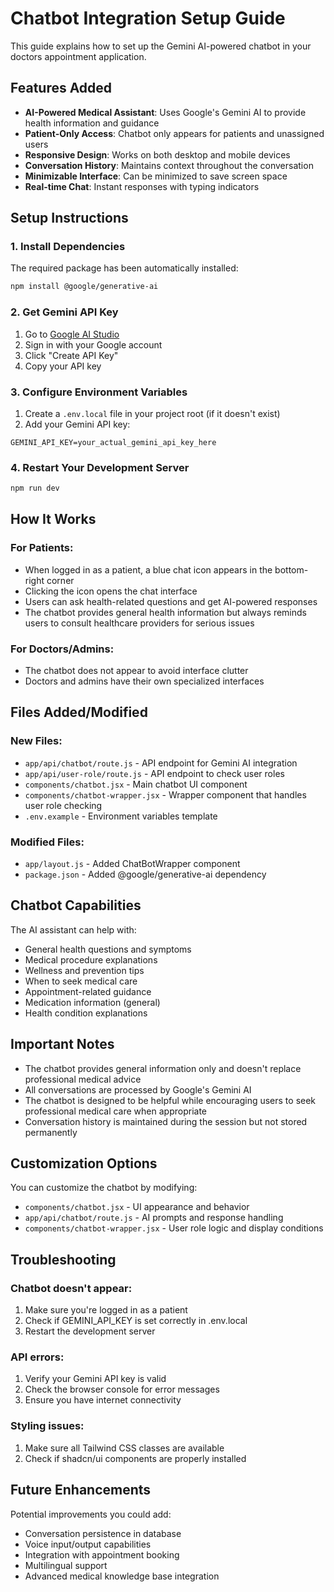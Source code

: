 # Chatbot Integration Setup Guide

This guide explains how to set up the Gemini AI-powered chatbot in your doctors appointment application.

## Features Added

- **AI-Powered Medical Assistant**: Uses Google's Gemini AI to provide health information and guidance
- **Patient-Only Access**: Chatbot only appears for patients and unassigned users
- **Responsive Design**: Works on both desktop and mobile devices
- **Conversation History**: Maintains context throughout the conversation
- **Minimizable Interface**: Can be minimized to save screen space
- **Real-time Chat**: Instant responses with typing indicators

## Setup Instructions

### 1. Install Dependencies
The required package has been automatically installed:
```bash
npm install @google/generative-ai
```

### 2. Get Gemini API Key
1. Go to [Google AI Studio](https://makersuite.google.com/app/apikey)
2. Sign in with your Google account
3. Click "Create API Key"
4. Copy your API key

### 3. Configure Environment Variables
1. Create a `.env.local` file in your project root (if it doesn't exist)
2. Add your Gemini API key:
```env
GEMINI_API_KEY=your_actual_gemini_api_key_here
```

### 4. Restart Your Development Server
```bash
npm run dev
```

## How It Works

### For Patients:
- When logged in as a patient, a blue chat icon appears in the bottom-right corner
- Clicking the icon opens the chat interface
- Users can ask health-related questions and get AI-powered responses
- The chatbot provides general health information but always reminds users to consult healthcare providers for serious issues

### For Doctors/Admins:
- The chatbot does not appear to avoid interface clutter
- Doctors and admins have their own specialized interfaces

## Files Added/Modified

### New Files:
- `app/api/chatbot/route.js` - API endpoint for Gemini AI integration
- `app/api/user-role/route.js` - API endpoint to check user roles
- `components/chatbot.jsx` - Main chatbot UI component
- `components/chatbot-wrapper.jsx` - Wrapper component that handles user role checking
- `.env.example` - Environment variables template

### Modified Files:
- `app/layout.js` - Added ChatBotWrapper component
- `package.json` - Added @google/generative-ai dependency

## Chatbot Capabilities

The AI assistant can help with:
- General health questions and symptoms
- Medical procedure explanations
- Wellness and prevention tips
- When to seek medical care
- Appointment-related guidance
- Medication information (general)
- Health condition explanations

## Important Notes

- The chatbot provides general information only and doesn't replace professional medical advice
- All conversations are processed by Google's Gemini AI
- The chatbot is designed to be helpful while encouraging users to seek professional medical care when appropriate
- Conversation history is maintained during the session but not stored permanently

## Customization Options

You can customize the chatbot by modifying:
- `components/chatbot.jsx` - UI appearance and behavior
- `app/api/chatbot/route.js` - AI prompts and response handling
- `components/chatbot-wrapper.jsx` - User role logic and display conditions

## Troubleshooting

### Chatbot doesn't appear:
1. Make sure you're logged in as a patient
2. Check if GEMINI_API_KEY is set correctly in .env.local
3. Restart the development server

### API errors:
1. Verify your Gemini API key is valid
2. Check the browser console for error messages
3. Ensure you have internet connectivity

### Styling issues:
1. Make sure all Tailwind CSS classes are available
2. Check if shadcn/ui components are properly installed

## Future Enhancements

Potential improvements you could add:
- Conversation persistence in database
- Voice input/output capabilities
- Integration with appointment booking
- Multilingual support
- Advanced medical knowledge base integration
